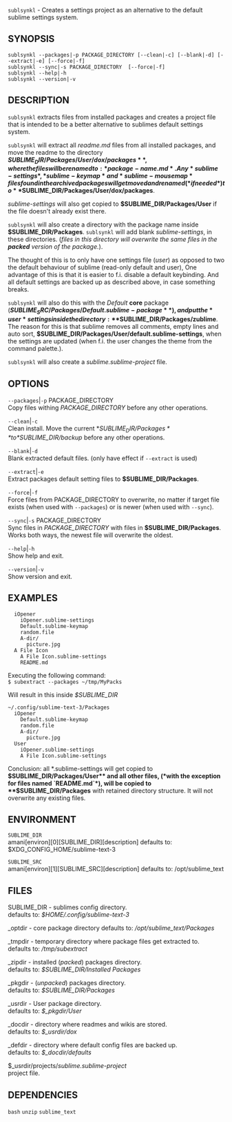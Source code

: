 `sublsynkl` - Creates a settings project as an alternative to the default sublime settings system.

SYNOPSIS
--------
```text
sublsynkl --packages|-p PACKAGE_DIRECTORY [--clean|-c] [--blank|-d] [--extract|-e] [--force|-f] 
sublsynkl --sync|-s PACKAGE_DIRECTORY  [--force|-f]
sublsynkl --help|-h
sublsynkl --version|-v
```

DESCRIPTION
-----------
`sublsynkl` extracts files from installed
packages and creates a project file that is
intended to be a better alternative to sublimes
default settings system.

`sublsynkl` will extract all *readme.md* files
from all installed packages, and move the readme
to the directory
**$SUBLIME_DIR/Packages/User/dox/packages**, 
where the files will be renamed to:
*package-name.md*.  Any
*sublime-settings*,*sublime-keymap* and
*sublime-mousemap* files found in the archived
packages will get moved and renamed  (*if needed*)
to **$SUBLIME_DIR/Packages/User/dox/packages**.  

*sublime-settings* will also get copied to
**$SUBLIME_DIR/Packages/User**  if the file
doesn't already exist there.

`sublsynkl` will also create a directory with the
package name inside **$SUBLIME_DIR/Packages**.
`sublsynkl` will add blank *sublime-settings*, in
these directories.  (*files in this directory will
overwrite the same files in the __packed__ version
of the package.*).  

The thought of this is to only have one settings
file (*user*) as opposed to two the default
behaviour of sublime (read-only default and user),
One advantage of this is that it is easier to f.i.
disable a default keybinding. And all default
settings are backed up as described above, in case
something breaks.  

`sublsynkl` will also do this with the *Default*
**core** package
(**$SUBLIME_SRC/Packages/Default.sublime-package**),
and put the *user* settings inside the directory: 
**$SUBLIME_DIR/Packages/zublime**. The reason for
this is that sublime removes all comments, empty
lines and  auto sort,
**$SUBLIME_DIR/Packages/User/default.sublime-settings**,
when the settings are updated (when f.i. the user
changes the theme from the command palette.).

`sublsynkl` will also create a *sublime.sublime-project* file.


OPTIONS
-------

`--packages`|`-p` PACKAGE_DIRECTORY  
Copy files withing *PACKAGE_DIRECTORY* before any
other operations.  


`--clean`|`-c`  
Clean install. Move the current
**$SUBLIME_DIR/Packages** to *$SUBLIME_DIR/backup*
before any other operations.  

`--blank`|`-d`  
Blank extracted default files. (only have effect
if `--extract` is used)

`--extract`|`-e`  
Extract packages default setting files to
**$SUBLIME_DIR/Packages**.

`--force`|`-f`  
Force files from PACKAGE_DIRECTORY to overwrite,
no matter if target file exists (when used with
`--packages`)  or is newer (when used with
`--sync`).

`--sync`|`-s` PACKAGE_DIRECTORY  
Sync files in *PACKAGE_DIRECTORY* with files in
**$SUBLIME_DIR/Packages**. Works both ways, the
newest file will overwrite the oldest.

`--help`|`-h`  
Show help and exit.

`--version`|`-v`  
Show version and exit.


EXAMPLES
--------
```text~/tmp/MyPacks
  iOpener
    iOpener.sublime-settings
    Default.sublime-keymap
    random.file
    A-dir/
      picture.jpg
  A File Icon
    A File Icon.sublime-settings
    README.md
```


Executing the following command:  
`$ subextract --packages ~/tmp/MyPacks`  

Will result in this inside *$SUBLIME_DIR*  

``` text
~/.config/sublime-text-3/Packages
  iOpener
    Default.sublime-keymap
    random.file
    A-dir/
      picture.jpg
  User
    iOpener.sublime-settings
    A File Icon.sublime-settings
```


Conclusion: all \*.sublime-settings will get copied to  **$SUBLIME_DIR/Packages/User** and all other files, (*with the exception for files named `README.md`*), will be copied to **$SUBLIME_DIR/Packages**  with retained directory structure. It will not overwrite any existing files.

ENVIRONMENT
-----------

`SUBLIME_DIR`  
amani[environ][0][SUBLIME_DIR][description]
defaults to: $XDG_CONFIG_HOME/sublime-text-3

`SUBLIME_SRC`  
amani[environ][1][SUBLIME_SRC][description]
defaults to: /opt/sublime_text

FILES
-----
SUBLIME_DIR - sublimes config directory.  
defaults to: *$HOME/.config/sublime-text-3*  

_optdir - core package directory defaults to:
*/opt/sublime_text/Packages*  

_tmpdir - temporary directory where package files
get extracted to.  
defaults to: */tmp/subextract*  

_zipdir - installed (*packed*) packages
directory.  
defaults to: *$SUBLIME_DIR/Installed Packages*  

_pkgdir - (*unpacked*) packages directory.  
defaults to: *$SUBLIME_DIR/Packages*  

_usrdir - User package directory.  
defaults to: *$_pkgdir/User*  

_docdir - directory where readmes and wikis are
stored.  
defaults to: *$_usrdir/dox*  

_defdir - directory where default config files
are backed up.  
defaults to: *$_docdir/defaults*  

$_usrdir/projects/*sublime.sublime-project*  
project file.  

DEPENDENCIES
------------
`bash`
`unzip`
`sublime_text`



